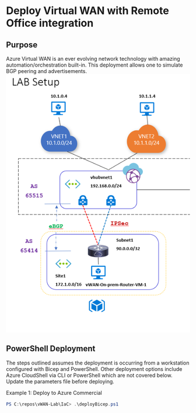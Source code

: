 # Deploy Virtual WAN with Remote Office integration

## Purpose

Azure Virtual WAN is an ever evolving network technology with amazing automation/orchestration built-in. This deployment allows one to simulate BGP peering and advertisements.
![Architecture](media/LabSetup.png)

## PowerShell Deployment

The steps outlined assumes the deployment is occurring from a workstation configured with Bicep and PowerShell. Other deployment options include Azure CloudShell via CLI or PowerShell which are not covered below. Update the parameters file before deploying.

Example 1: Deploy to Azure Commercial

```powershell
PS C:\repos\vWAN-Lab\IaC> .\deployBicep.ps1
```
